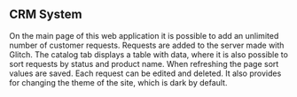 ## CRM System

On the main page of this web application it is possible to add an unlimited number of customer requests. Requests are added to the server made with Glitch. The catalog tab displays a table with data, where it is also possible to sort requests by status and product name. When refreshing the page sort values are saved. Each request can be edited and deleted. It also provides for changing the theme of the site, which is dark by default.
